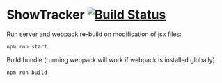 # ShowTracker [![Build Status](https://travis-ci.org/smtheard/ShowTracker.svg)](https://travis-ci.org/smtheard/ShowTracker)

Run server and webpack re-build on modification of jsx files:
```bash
npm run start
```

Build bundle (running webpack will work if webpack is installed globally)
```bash
npm run build
```